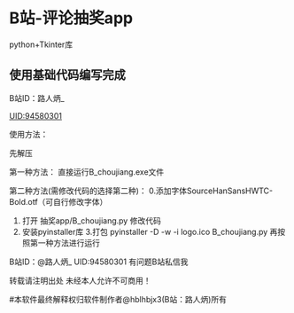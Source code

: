 # B站-评论抽奖app
python+Tkinter库


## 使用基础代码编写完成

B站ID：路人炳_

[UID:94580301](https://space.bilibili.com/94580301)

使用方法：

先解压

第一种方法：
直接运行B_choujiang.exe文件

第二种方法(需修改代码的选择第二种)：
0.添加字体SourceHanSansHWTC-Bold.otf（可自行修改字体）
1. 打开 抽奖app/B_choujiang.py 修改代码
2. 安装pyinstaller库
3.打包 pyinstaller -D -w -i logo.ico B_choujiang.py
再按照第一种方法进行运行

B站ID：@路人炳_ 
UID:94580301
有问题B站私信我


转载请注明出处
未经本人允许不可商用！

#本软件最终解释权归软件制作者@hblhbjx3(B站：路人炳)所有
